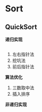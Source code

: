# Sort

## QuickSort

**递归实现**

```java

```

1. 左右指针法
2. 挖坑法
3. 前后指针法

**算法优化**

1. 三数取中法
2. 插入排序

**非递归实现**